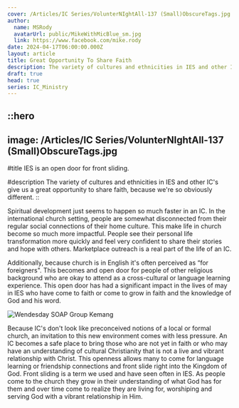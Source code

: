 ```yaml
---
cover: /Articles/IC Series/VolunterNIghtAll-137 (Small)ObscureTags.jpg
author:
  name: MSRody
  avatarUrl: public/MikeWithMicBlue_sm.jpg
  link: https://www.facebook.com/mike.rody
date: 2024-04-17T06:00:00.000Z
layout: article
title: Great Opportunity To Share Faith
description: The variety of cultures and ethnicities in IES and other IC's give us a great opportunity to share faith, because we're so obvioulsly different.
draft: true
head: true
series: IC_Ministry
---
```


::hero
---
image: /Articles/IC Series/VolunterNIghtAll-137 (Small)ObscureTags.jpg
---
#title
IES is an open door for front sliding.

#description
The variety of cultures and ethnicities in IES and other IC's give us a great opportunity to share faith, because we're so obviously different.
::

Spiritual development just seems to happen so much faster in an IC. In the international church setting, people are somewhat disconnected from their regular social connections of their home culture. This make life in church become so much more impactful. People see their personal life transformation more quickly and feel very confident to share their stories and hope with others. Marketplace outreach is a real part of the life of an IC.

Additionally, because church is in English it's often perceived as “for foreigners". This becomes and open door for people of other religious background who are okay to attend as a cross-cultural or language learning experience. This open door has had a significant impact in the lives of may in IES who have come to faith or come to grow in faith and the knowledge of God and his word.

![Wendesday SOAP Group Kemang](/Articles/IC%20Series/Wednesday%20SOAP%20Group_20230927_015814517-sm.jpg)

Because IC's don't look like preconceived notions of a local or formal church, an invitation to this new environment comes with less pressure. An IC becomes a safe place to bring those who are not yet in faith or who may have an understanding of cultural Christianity that is not a live and vibrant relationship with Christ. This openness allows many to come for language learning or friendship connections and front slide right into the Kingdom of God. Front sliding is a term we used and have seen often in IES.  As people come to the church they grow in their understanding of what God has for them and over time come to realize they are living for, worshiping and serving God with a vibrant relationship in Him.
